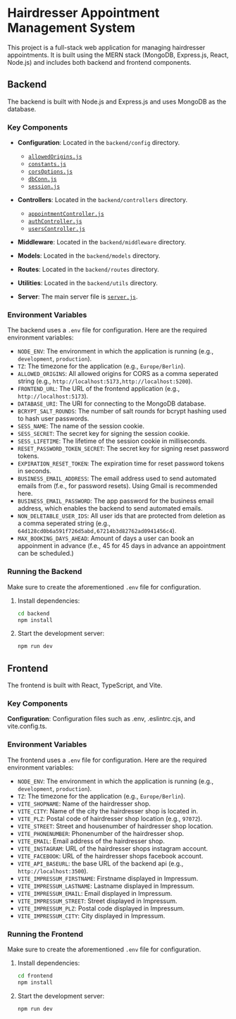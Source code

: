 # Hairdresser Appointment Management System

This project is a full-stack web application for managing hairdresser appointments. It is built using the MERN stack (MongoDB, Express.js, React, Node.js) and includes both backend and frontend components.

## Backend

The backend is built with Node.js and Express.js and uses MongoDB as the database.

### Key Components

- **Configuration**: Located in the `backend/config` directory.
  - [`allowedOrigins.js`](backend/config/allowedOrigins.js)
  - [`constants.js`](backend/config/constants.js)
  - [`corsOptions.js`](backend/config/corsOptions.js)
  - [`dbConn.js`](backend/config/dbConn.js)
  - [`session.js`](backend/config/session.js)

- **Controllers**: Located in the `backend/controllers` directory.
  - [`appointmentController.js`](backend/controllers/appointmentController.js)
  - [`authController.js`](backend/controllers/authController.js)
  - [`usersController.js`](backend/controllers/usersController.js)

- **Middleware**: Located in the `backend/middleware` directory.

- **Models**: Located in the `backend/models` directory.

- **Routes**: Located in the `backend/routes` directory.

- **Utilities**: Located in the `backend/utils` directory.

- **Server**: The main server file is [`server.js`](backend/server.js).

### Environment Variables

The backend uses a `.env` file for configuration. Here are the required environment variables:

- `NODE_ENV`: The environment in which the application is running (e.g., `development`, `production`).
- `TZ`: The timezone for the application (e.g., `Europe/Berlin`).
- `ALLOWED_ORIGINS`: All allowed origins for CORS as a comma seperated string (e.g., `http://localhost:5173,http://localhost:5200`).
- `FRONTEND_URL`: The URL of the frontend application (e.g., `http://localhost:5173`).
- `DATABASE_URI`: The URI for connecting to the MongoDB database.
- `BCRYPT_SALT_ROUNDS`: The number of salt rounds for bcrypt hashing used to hash user passwords.
- `SESS_NAME`: The name of the session cookie.
- `SESS_SECRET`: The secret key for signing the session cookie.
- `SESS_LIFETIME`: The lifetime of the session cookie in milliseconds.
- `RESET_PASSWORD_TOKEN_SECRET`: The secret key for signing reset password tokens.
- `EXPIRATION_RESET_TOKEN`: The expiration time for reset password tokens in seconds.
- `BUSINESS_EMAIL_ADDRESS`: The email address used to send automated emails from (f.e., for password resets). Using Gmail is recommended here.
- `BUSINESS_EMAIL_PASSWORD`: The app password for the business email address, which enables the backend to send automated emails.
- `NON_DELETABLE_USER_IDS`: All user ids that are protected from deletion as a comma seperated string (e.g., `64d128cd0b6a591f726d5abd,67214b3d82762ad0941456c4`).
- `MAX_BOOKING_DAYS_AHEAD`: Amount of days a user can book an appoinment in advance (f.e., 45 for 45 days in advance an appointment can be scheduled.)

### Running the Backend

Make sure to create the aforementioned `.env` file for configuration.

1. Install dependencies:
   ```sh
   cd backend
   npm install
   ```

2. Start the development server:
   ```sh
   npm run dev
   ```

## Frontend
The frontend is built with React, TypeScript, and Vite.

### Key Components
**Configuration**: Configuration files such as .env, .eslintrc.cjs, and vite.config.ts.

### Environment Variables

The frontend uses a `.env` file for configuration. Here are the required environment variables:

- `NODE_ENV`: The environment in which the application is running (e.g., `development`, `production`).
- `TZ`: The timezone for the application (e.g., `Europe/Berlin`).
- `VITE_SHOPNAME`: Name of the hairdresser shop.
- `VITE_CITY`: Name of the city the hairdresser shop is located in.
- `VITE_PLZ`: Postal code of hairdresser shop location (e.g., `97072`).
- `VITE_STREET`: Street and housenumber of hairdresser shop location.
- `VITE_PHONENUMBER`: Phonenumber of the hairdresser shop.
- `VITE_EMAIL`: Email address of the hairdresser shop.
- `VITE_INSTAGRAM`: URL of the hairdresser shops instagram account.
- `VITE_FACEBOOK`: URL of the hairdresser shops facebook account.
- `VITE_API_BASEURL`: the base URL of the backend api (e.g., `http://localhost:3500`).
- `VITE_IMPRESSUM_FIRSTNAME`: Firstname displayed in Impressum.
- `VITE_IMPRESSUM_LASTNAME`: Lastname displayed in Impressum.
- `VITE_IMPRESSUM_EMAIL`: Email displayed in Impressum.
- `VITE_IMPRESSUM_STREET`: Street displayed in Impressum.
- `VITE_IMPRESSUM_PLZ`: Postal code displayed in Impressum.
- `VITE_IMPRESSUM_CITY`: City displayed in Impressum.


### Running the Frontend

Make sure to create the aforementioned `.env` file for configuration.

1. Install dependencies:
   ```sh
   cd frontend
   npm install
   ```

2. Start the development server:
   ```sh
   npm run dev
   ```
